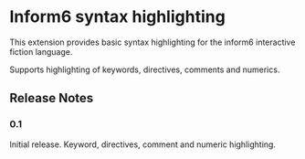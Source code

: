 # Inform6 syntax highlighting

This extension provides basic syntax highlighting for the inform6 interactive fiction language.

Supports highlighting of keywords, directives, comments and numerics.

## Release Notes

### 0.1

Initial release. Keyword, directives, comment and numeric highlighting.
